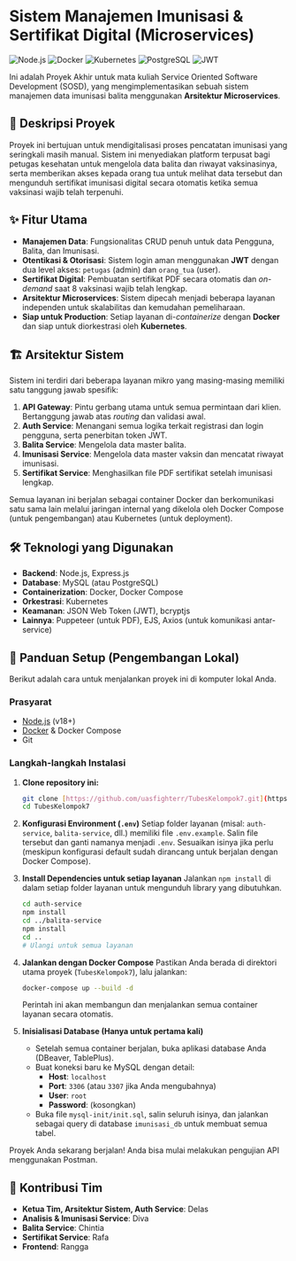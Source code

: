# Sistem Manajemen Imunisasi & Sertifikat Digital (Microservices)

![Node.js](https://img.shields.io/badge/Node.js-339933?style=for-the-badge&logo=nodedotjs&logoColor=white) ![Docker](https://img.shields.io/badge/Docker-2496ED?style=for-the-badge&logo=docker&logoColor=white) ![Kubernetes](https://img.shields.io/badge/Kubernetes-326CE5?style=for-the-badge&logo=kubernetes&logoColor=white) ![PostgreSQL](https://img.shields.io/badge/PostgreSQL-4169E1?style=for-the-badge&logo=postgresql&logoColor=white) ![JWT](https://img.shields.io/badge/JWT-000000?style=for-the-badge&logo=jsonwebtokens&logoColor=white)

Ini adalah Proyek Akhir untuk mata kuliah Service Oriented Software Development (SOSD), yang mengimplementasikan sebuah sistem manajemen data imunisasi balita menggunakan **Arsitektur Microservices**.

## 📝 Deskripsi Proyek

Proyek ini bertujuan untuk mendigitalisasi proses pencatatan imunisasi yang seringkali masih manual. Sistem ini menyediakan platform terpusat bagi petugas kesehatan untuk mengelola data balita dan riwayat vaksinasinya, serta memberikan akses kepada orang tua untuk melihat data tersebut dan mengunduh sertifikat imunisasi digital secara otomatis ketika semua vaksinasi wajib telah terpenuhi.

## ✨ Fitur Utama

-   **Manajemen Data**: Fungsionalitas CRUD penuh untuk data Pengguna, Balita, dan Imunisasi.
-   **Otentikasi & Otorisasi**: Sistem login aman menggunakan **JWT** dengan dua level akses: `petugas` (admin) dan `orang_tua` (user).
-   **Sertifikat Digital**: Pembuatan sertifikat PDF secara otomatis dan *on-demand* saat 8 vaksinasi wajib telah lengkap.
-   **Arsitektur Microservices**: Sistem dipecah menjadi beberapa layanan independen untuk skalabilitas dan kemudahan pemeliharaan.
-   **Siap untuk Production**: Setiap layanan di-*containerize* dengan **Docker** dan siap untuk diorkestrasi oleh **Kubernetes**.

## 🏗️ Arsitektur Sistem

Sistem ini terdiri dari beberapa layanan mikro yang masing-masing memiliki satu tanggung jawab spesifik:

1.  **API Gateway**: Pintu gerbang utama untuk semua permintaan dari klien. Bertanggung jawab atas *routing* dan validasi awal.
2.  **Auth Service**: Menangani semua logika terkait registrasi dan login pengguna, serta penerbitan token JWT.
3.  **Balita Service**: Mengelola data master balita.
4.  **Imunisasi Service**: Mengelola data master vaksin dan mencatat riwayat imunisasi.
5.  **Sertifikat Service**: Menghasilkan file PDF sertifikat setelah imunisasi lengkap.

Semua layanan ini berjalan sebagai container Docker dan berkomunikasi satu sama lain melalui jaringan internal yang dikelola oleh Docker Compose (untuk pengembangan) atau Kubernetes (untuk deployment).

## 🛠️ Teknologi yang Digunakan

-   **Backend**: Node.js, Express.js
-   **Database**: MySQL (atau PostgreSQL)
-   **Containerization**: Docker, Docker Compose
-   **Orkestrasi**: Kubernetes
-   **Keamanan**: JSON Web Token (JWT), bcryptjs
-   **Lainnya**: Puppeteer (untuk PDF), EJS, Axios (untuk komunikasi antar-service)

## 🚀 Panduan Setup (Pengembangan Lokal)

Berikut adalah cara untuk menjalankan proyek ini di komputer lokal Anda.

### Prasyarat

-   [Node.js](https://nodejs.org/) (v18+)
-   [Docker](https://www.docker.com/products/docker-desktop/) & Docker Compose
-   Git

### Langkah-langkah Instalasi

1.  **Clone repository ini:**
    ```bash
    git clone [https://github.com/uasfighterr/TubesKelompok7.git](https://github.com/uasfighterr/TubesKelompok7.git)
    cd TubesKelompok7
    ```

2.  **Konfigurasi Environment (`.env`)**
    Setiap folder layanan (misal: `auth-service`, `balita-service`, dll.) memiliki file `.env.example`. Salin file tersebut dan ganti namanya menjadi `.env`. Sesuaikan isinya jika perlu (meskipun konfigurasi default sudah dirancang untuk berjalan dengan Docker Compose).

3.  **Install Dependencies untuk setiap layanan**
    Jalankan `npm install` di dalam setiap folder layanan untuk mengunduh library yang dibutuhkan.
    ```bash
    cd auth-service
    npm install
    cd ../balita-service
    npm install
    cd .. 
    # Ulangi untuk semua layanan
    ```

4.  **Jalankan dengan Docker Compose**
    Pastikan Anda berada di direktori utama proyek (`TubesKelompok7`), lalu jalankan:
    ```bash
    docker-compose up --build -d
    ```
    Perintah ini akan membangun dan menjalankan semua container layanan secara otomatis.

5.  **Inisialisasi Database (Hanya untuk pertama kali)**
    -   Setelah semua container berjalan, buka aplikasi database Anda (DBeaver, TablePlus).
    -   Buat koneksi baru ke MySQL dengan detail:
        -   **Host**: `localhost`
        -   **Port**: `3306` (atau `3307` jika Anda mengubahnya)
        -   **User**: `root`
        -   **Password**: (kosongkan)
    -   Buka file `mysql-init/init.sql`, salin seluruh isinya, dan jalankan sebagai query di database `imunisasi_db` untuk membuat semua tabel.

Proyek Anda sekarang berjalan! Anda bisa mulai melakukan pengujian API menggunakan Postman.

## 👥 Kontribusi Tim

-   **Ketua Tim, Arsitektur Sistem, Auth Service**: Delas 
-   **Analisis & Imunisasi Service**: Diva
-   **Balita Service**: Chintia
-   **Sertifikat Service**: Rafa
-   **Frontend**: Rangga
